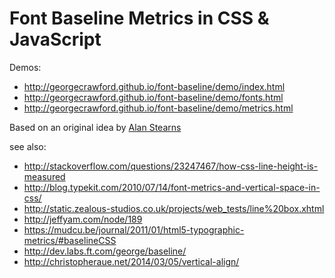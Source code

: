 # Font Baseline Metrics in CSS & JavaScript

Demos:
- http://georgecrawford.github.io/font-baseline/demo/index.html
- http://georgecrawford.github.io/font-baseline/demo/fonts.html
- http://georgecrawford.github.io/font-baseline/demo/metrics.html

Based on an original idea by [Alan Stearns](http://blogs.adobe.com/webplatform/2014/08/13/one-weird-trick-to-baseline-align-text/)

see also:

- http://stackoverflow.com/questions/23247467/how-css-line-height-is-measured
- http://blog.typekit.com/2010/07/14/font-metrics-and-vertical-space-in-css/
- http://static.zealous-studios.co.uk/projects/web_tests/line%20box.xhtml
- http://jeffyam.com/node/189
- https://mudcu.be/journal/2011/01/html5-typographic-metrics/#baselineCSS
- http://dev.labs.ft.com/george/baseline/
- http://christopheraue.net/2014/03/05/vertical-align/
